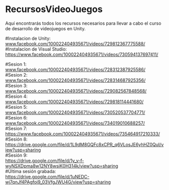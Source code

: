# RecursosVideoJuegos
Aquí encontrarás todos los recursos necesarios para llevar a cabo el curso de desarrollo de videojuegos en Unity.

#Instalacion de Unity:
www.facebook.com/100022404935671/videos/729812367775588/     
#Instalacion de Visual Studio:
https://www.facebook.com/100022404935671/videos/730594137697411/

#Sesion 1:
www.facebook.com/100022404935671/videos/728312387925586/            
#Sesion 2:
www.facebook.com/100022404935671/videos/728314687925356/          
#Sesion 3:
www.facebook.com/100022404935671/videos/729082567848568/            
#Sesion 4:
www.facebook.com/100022404935671/videos/729818114441680/   
#Sesion 5:
www.facebook.com/100022404935671/videos/730520537704771/     
#Sesion 6:
www.facebook.com/100022404935671/videos/734019010688257/   
#Sesion 7:
https://www.facebook.com/100022404935671/videos/735464917210333/       
#Sesión 8:
https://drive.google.com/file/d/1L9dM8GQFc8xCPR_q6VLosJE6yhHZ0QuI/view?usp=sharing      
#Sesión 9:           
https://drive.google.com/file/d/1y_v-f-wyNSXDpma8w12NY8wsiK0H314k/view?usp=sharing  
#Última sesión grabada:                   
https://drive.google.com/file/d/1uNEDC-wj7qnJf4PAgfoj9_03VfgJWU4G/view?usp=sharing
 
 
